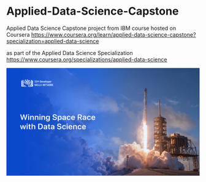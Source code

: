 # Applied-Data-Science-Capstone
Applied Data Science Capstone project from IBM course hosted on Coursera
https://www.coursera.org/learn/applied-data-science-capstone?specialization=applied-data-science

as part of the Applied Data Science Specialization
https://www.coursera.org/specializations/applied-data-science

![Winning the space race with data science](https://github.com/cspielvogel/Applied-Data-Science-Capstone/blob/master/ds_thumbnail.png)

